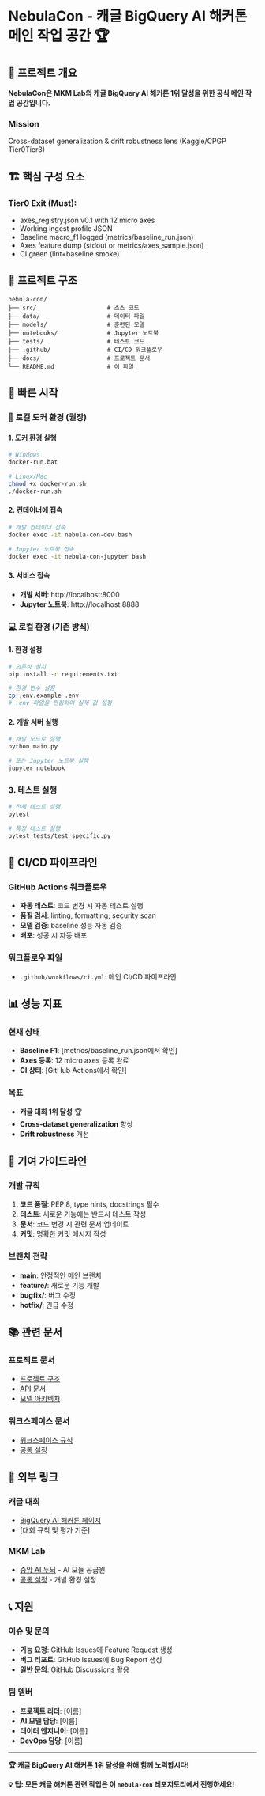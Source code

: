 # NebulaCon - 캐글 BigQuery AI 해커톤 메인 작업 공간 🏆

## 🎯 프로젝트 개요
**NebulaCon은 MKM Lab의 캐글 BigQuery AI 해커톤 1위 달성을 위한 공식 메인 작업 공간입니다.**

### Mission
Cross-dataset generalization & drift robustness lens (Kaggle/CPGP Tier0Tier3)

## 🏗️ 핵심 구성 요소

### Tier0 Exit (Must):
- axes_registry.json v0.1 with 12 micro axes
- Working ingest profile JSON
- Baseline macro_f1 logged (metrics/baseline_run.json)
- Axes feature dump (stdout or metrics/axes_sample.json)
- CI green (lint+baseline smoke)

## 📁 프로젝트 구조
```
nebula-con/
├── src/                    # 소스 코드
├── data/                   # 데이터 파일
├── models/                 # 훈련된 모델
├── notebooks/              # Jupyter 노트북
├── tests/                  # 테스트 코드
├── .github/                # CI/CD 워크플로우
├── docs/                   # 프로젝트 문서
└── README.md               # 이 파일
```

## 🚀 빠른 시작

### 🐳 **로컬 도커 환경 (권장)**

#### 1. 도커 환경 실행
```bash
# Windows
docker-run.bat

# Linux/Mac
chmod +x docker-run.sh
./docker-run.sh
```

#### 2. 컨테이너에 접속
```bash
# 개발 컨테이너 접속
docker exec -it nebula-con-dev bash

# Jupyter 노트북 접속
docker exec -it nebula-con-jupyter bash
```

#### 3. 서비스 접속
- **개발 서버**: http://localhost:8000
- **Jupyter 노트북**: http://localhost:8888

### 💻 **로컬 환경 (기존 방식)**

#### 1. 환경 설정
```bash
# 의존성 설치
pip install -r requirements.txt

# 환경 변수 설정
cp .env.example .env
# .env 파일을 편집하여 실제 값 설정
```

#### 2. 개발 서버 실행
```bash
# 개발 모드로 실행
python main.py

# 또는 Jupyter 노트북 실행
jupyter notebook
```

### 3. 테스트 실행
```bash
# 전체 테스트 실행
pytest

# 특정 테스트 실행
pytest tests/test_specific.py
```
## 🔄 CI/CD 파이프라인

### GitHub Actions 워크플로우
- **자동 테스트**: 코드 변경 시 자동 테스트 실행
- **품질 검사**: linting, formatting, security scan
- **모델 검증**: baseline 성능 자동 검증
- **배포**: 성공 시 자동 배포

### 워크플로우 파일
- `.github/workflows/ci.yml`: 메인 CI/CD 파이프라인

## 📊 성능 지표

### 현재 상태
- **Baseline F1**: [metrics/baseline_run.json에서 확인]
- **Axes 등록**: 12 micro axes 등록 완료
- **CI 상태**: [GitHub Actions에서 확인]

### 목표
- **캐글 대회 1위 달성** 🏆
- **Cross-dataset generalization** 향상
- **Drift robustness** 개선

## 🤝 기여 가이드라인

### 개발 규칙
1. **코드 품질**: PEP 8, type hints, docstrings 필수
2. **테스트**: 새로운 기능에는 반드시 테스트 작성
3. **문서**: 코드 변경 시 관련 문서 업데이트
4. **커밋**: 명확한 커밋 메시지 작성

### 브랜치 전략
- **main**: 안정적인 메인 브랜치
- **feature/**: 새로운 기능 개발
- **bugfix/**: 버그 수정
- **hotfix/**: 긴급 수정

## 📚 관련 문서

### 프로젝트 문서
- [프로젝트 구조](./docs/PROJECT_STRUCTURE.md)
- [API 문서](./docs/API.md)
- [모델 아키텍처](./docs/MODEL_ARCHITECTURE.md)

### 워크스페이스 문서
- [워크스페이스 규칙](../mkm-lab-workspace-config/WORKSPACE_RULES.md)
- [공통 설정](../mkm-lab-workspace-config/)

## 🔗 외부 링크

### 캐글 대회
- [BigQuery AI 해커톤 페이지](https://www.kaggle.com/competitions/bigquery-ai-hackathon)
- [대회 규칙 및 평가 기준]

### MKM Lab
- [중앙 AI 두뇌](../mkm-core-ai/) - AI 모듈 공급원
- [공통 설정](../mkm-lab-workspace-config/) - 개발 환경 설정

## 📞 지원

### 이슈 및 문의
- **기능 요청**: GitHub Issues에 Feature Request 생성
- **버그 리포트**: GitHub Issues에 Bug Report 생성
- **일반 문의**: GitHub Discussions 활용

### 팀 멤버
- **프로젝트 리더**: [이름]
- **AI 모델 담당**: [이름]
- **데이터 엔지니어**: [이름]
- **DevOps 담당**: [이름]

---

**🏆 캐글 BigQuery AI 해커톤 1위 달성을 위해 함께 노력합시다!**

**💡 팁: 모든 캐글 해커톤 관련 작업은 이 `nebula-con` 레포지토리에서 진행하세요!**
